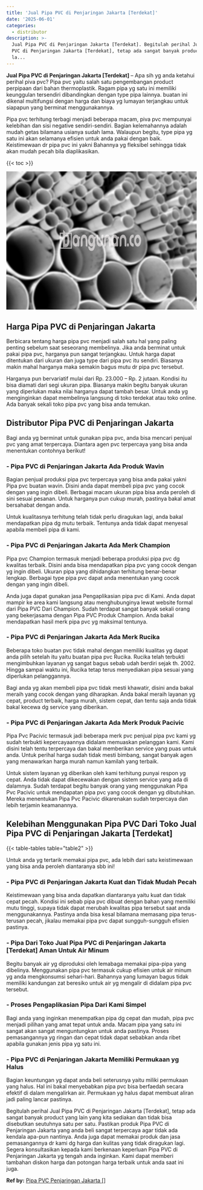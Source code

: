 ```yaml
---
title: 'Jual Pipa PVC di Penjaringan Jakarta [Terdekat]'
date: '2025-06-01'
categories:
  - distributor
description: >-
  Jual Pipa PVC di Penjaringan Jakarta [Terdekat]. Begitulah perihal Jual Pipa
  PVC di Penjaringan Jakarta [Terdekat], tetap ada sangat banyak product yang
  la...
---
```


**Jual Pipa PVC di Penjaringan Jakarta \[Terdekat\]** – Apa sih yg anda ketahui perihal piva pvc? Pipa pvc yaitu salah satu pengembangan product perpipaan dari bahan thermoplastik. Ragam pipa yg satu ini memiliki keunggulan tersendiri dibandingkan dengan type pipa lainnya. buatan ini dikenal multifungsi dengan harga dan biaya yg lumayan terjangkau untuk siapapun yang berminat menggunakannya.

Pipa pvc terhitung terbagi menjadi beberapa macam, piva pvc mempunyai kelebihan dan sisi negative sendiri-sendiri. Bagian kelemahannya adalah mudah getas bilamana usianya sudah lama. Walaupun begitu, type pipa yg satu ini akan selamanya efisien untuk anda pakai dengan baik. Keistimewaan dr pipa pvc ini yakni Bahannya yg fleksibel sehingga tidak akan mudah pecah bila diaplikasikan.

{{< toc >}}

![Jual Pipa PVC di Penjaringan Jakarta [Terdekat]](/images/jaul-pipa-pvc-58.png)

## Harga Pipa PVC di Penjaringan Jakarta

Berbicara tentang harga pipa pvc menjadi salah satu hal yang paling penting sebelum saat seseorang membelinya. Jika anda berminat untuk pakai pipa pvc, harganya pun sangat terjangkau. Untuk harga dapat ditentukan dari ukuran dan juga type dari pipa pvc itu sendiri. Biasanya makin mahal harganya maka semakin bagus mutu dr pipa pvc tersebut.

Harganya pun bervariatif mulai dari Rp. 23.000 – Rp. 2 jutaan. Kondisi itu bisa diamati dari segi ukuran pipa. Biasanya makin begitu banyak ukuran yang diperlukan maka nilai harganya dapat tambah besar. Untuk anda yg menginginkan dapat membelinya langsung di toko terdekat atau toko online. Ada banyak sekali toko pipa pvc yang bisa anda temukan.

## Distributor Pipa PVC di Penjaringan Jakarta

Bagi anda yg berminat untuk gunakan pipa pvc, anda bisa mencari penjual pvc yang amat terpercaya. Diantara agen pvc terpercaya yang bisa anda menentukan contohnya berikut!

### \- Pipa PVC di Penjaringan Jakarta Ada Produk Wavin

Bagian penjual produksi pipa pvc terpercaya yang bisa anda pakai yakni Pipa pvc buatan wavin. Disini anda dapat membeli pipa pvc yang cocok dengan yang ingin dibeli. Berbagai macam ukuran pipa bisa anda peroleh di sini sesuai pesanan. Untuk harganya pun cukup murah, pastinya bakal amat bersahabat dengan anda.

Untuk kualitasnya terhitung telah tidak perlu diragukan lagi, anda bakal mendapatkan pipa dg mutu terbaik. Tentunya anda tidak dapat menyesal apabila membeli pipa di kami.

### \- Pipa PVC di Penjaringan Jakarta Ada Merk Champion

Pipa pvc Champion termasuk menjadi beberapa produksi pipa pvc dg kwalitas terbaik. Disini anda bisa mendapatkan pipa pvc yang cocok dengan yg ingin dibeli. Ukuran pipa yang dihidangkan terhitung benar-benar lengkap. Berbagai type pipa pvc dapat anda menentukan yang cocok dengan yang ingin dibeli.

Anda juga dapat gunakan jasa Pengaplikasian pipa pvc di Kami. Anda dapat mampir ke area kami langsung atau menghubunginya lewat website formal dari Pipa PVC Dari Champion. Sudah terdapat sangat banyak sekali orang yang bekerjasama dengan Pipa PVC Produk Champion. Anda bakal mendapatkan hasil merk pipa pvc yg maksimal tentunya.

### \- Pipa PVC di Penjaringan Jakarta Ada Merk Rucika

Beberapa toko buatan pvc tidak mahal dengan memiliki kualitas yg dapat anda pilih setelah itu yaitu buatan pipa pvc Rucika. Rucika telah terbukti mengimbuhkan layanan yg sangat bagus sebab udah berdiri sejak th. 2002. Hingga sampai waktu ini, Rucika tetap terus menyediakan pipa sesuai yang diperlukan pelanggannya.

Bagi anda yg akan membeli pipa pvc tidak mesti khawatir, disini anda bakal meraih yang cocok dengan yang diharapkan. Anda bakal meraih layanan yg cepat, product terbaik, harga murah, sistem cepat, dan tentu saja anda tidak bakal kecewa dg service yang diberikan.

### \- Pipa PVC di Penjaringan Jakarta Ada Merk Produk Pacivic

Pipa Pvc Pacivic termasuk jadi beberapa merk pvc penjual pipa pvc kami yg sudah terbukti kepercayaannya didalam memuaskan pelanggan kami. Kami disini telah tentu terpercaya dan bakal memberikan service yang puas untuk anda. Untuk perihal harga sudah tidak mesti bimbang, sangat banyak agen yang menawarkan harga murah namun kamilah yang terbaik.

Untuk sistem layanan yg diberikan oleh kami terhitung punyai respon yg cepat. Anda tidak dapat dikecewakan dengan sistem service yang ada di dalamnya. Sudah terdapat begitu banyak orang yang menggunakan Pipa Pvc Pacivic untuk mendapatan pipa pvc yang cocok dengan yg dibutuhkan. Mereka menentukan Pipa Pvc Pacivic dikarenakan sudah terpercaya dan lebih terjamin keamanannya.

## Kelebihan Menggunakan Pipa PVC Dari Toko Jual Pipa PVC di Penjaringan Jakarta \[Terdekat\]

{{< table-tables table="table2" >}}

Untuk anda yg tertarik memakai pipa pvc, ada lebih dari satu keistimewaan yang bisa anda peroleh diantaranya sbb ini!

### \- Pipa PVC di Penjaringan Jakarta Kuat dan Tidak Mudah Pecah

Keistimewaan yang bisa anda dapatkan diantaranya yaitu kuat dan tidak cepat pecah. Kondisi ini sebab pipa pvc dibuat dengan bahan yang memiliki mutu tinggi, supaya tidak dapat merubah kwalitas pipa tersebut saat anda menggunakannya. Pastinya anda bisa kesal bilamana memasang pipa terus-terusan pecah, jikalau memakai pipa pvc dapat sungguh-sungguh efisien pastinya.

### \- Pipa Dari Toko Jual Pipa PVC di Penjaringan Jakarta \[Terdekat\] Aman Untuk Air Minum

Begitu banyak air yg diproduksi oleh lemabaga memakai pipa-pipa yang dibelinya. Menggunakan pipa pvc termasuk cukup efisien untuk air minum yg anda mengkonsumsi sehari-hari. Bahannya yang lumayan bagus tidak memiliki kandungan zat beresiko untuk air yg mengalir di didalam pipa pvc tersebut.

### \- Proses Pengaplikasian Pipa Dari Kami Simpel

Bagi anda yang inginkan menempatkan pipa dg cepat dan mudah, pipa pvc menjadi pilihan yang amat tepat untuk anda. Macam pipa yang satu ini sangat akan sangat menguntungkan untuk anda pastinya. Proses pemasangannya yg ringan dan cepat tidak dapat sebabkan anda ribet apabila gunakan jenis pipa yg satu ini.

### \- Pipa PVC di Penjaringan Jakarta Memiliki Permukaan yg Halus

Bagian keuntungan yg dapat anda beli seterusnya yaitu miliki permukaan yang halus. Hal ini bakal menyebabkan pipa pvc bisa berfaedah secara efektif di dalam mengalirkan air. Permukaan yg halus dapat membuat aliran jadi paling lancar pastinya.

Begitulah perihal Jual Pipa PVC di Penjaringan Jakarta \[Terdekat\], tetap ada sangat banyak product yang lain yang kita sediakan dan tidak bisa disebutkan seutuhnya satu per satu. Pastikan produk Pipa PVC di Penjaringan Jakarta yang anda beli sangat terpercaya agar tidak ada kendala apa-pun nantinya. Anda juga dapat memakai produk dan jasa pemasangannya dr kami dg harga dan kulitas yang tidak diragukan lagi. Segera konsultasikan kepada kami berkenaan keperluan Pipa PVC di Penjaringan Jakarta yg tengah anda inginkan. Kami dapat memberi tambahan diskon harga dan potongan harga terbaik untuk anda saat ini juga.

**Ref by:** [Pipa PVC Penjaringan Jakarta []](https://id.wikipedia.org/wiki/Pipa)
